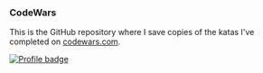 ### CodeWars

This is the GitHub repository where I save copies of the katas I've completed on
[codewars.com](https://www.codewars.com/).

[![Profile badge](URL:https://www.codewars.com/users/tomekdot/badges/micro)](https://www.codewars.com/users/tomekdot)

<!--
**tomekdot/tomekdot** is a ✨ _special_ ✨ repository because its `README.md` (this file) appears on your GitHub profile.

Here are some ideas to get you started:

- 🔭 I’m currently working on ...
- 🌱 I’m currently learning ...
- 👯 I’m looking to collaborate on ...
- 🤔 I’m looking for help with ...
- 💬 Ask me about ...
- 📫 How to reach me: ...
- 😄 Pronouns: ...
- ⚡ Fun fact: ...
-->

